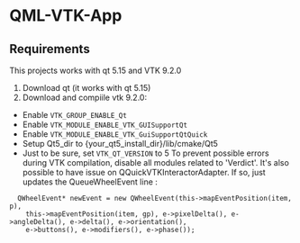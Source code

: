 
# QML-VTK-App
## Requirements
This projects works with qt 5.15 and VTK 9.2.0
1. Download qt (it works with qt 5.15)
2. Download and compiile vtk 9.2.0:
- Enable `VTK_GROUP_ENABLE_Qt`
- Enable `VTK_MODULE_ENABLE_VTK_GUISupportQt`
- Enable `VTK_MODULE_ENABLE_VTK_GuiSupportQtQuick`
- Setup Qt5_dir to {your_qt5_install_dir}/lib/cmake/Qt5
- Just to be sure, set `VTK_QT_VERSION` to 5
To prevent possible errors during VTK compilation, disable all modules related to 'Verdict'.
It's also possible to have issue on QQuickVTKInteractorAdapter.
If so, just updates the QueueWheelEvent line :
```
  QWheelEvent* newEvent = new QWheelEvent(this->mapEventPosition(item, p),
    this->mapEventPosition(item, gp), e->pixelDelta(), e->angleDelta(), e->delta(), e->orientation(),
    e->buttons(), e->modifiers(), e->phase());
```